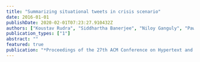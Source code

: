 ```yaml
---
title: "Summarizing situational tweets in crisis scenario"
date: 2016-01-01
publishDate: 2020-02-01T07:23:27.910432Z
authors: ["Koustav Rudra", "Siddhartha Banerjee", "Niloy Ganguly", "Pawan Goyal", "Muhammad Imran", "Prasenjit Mitra"]
publication_types: ["1"]
abstract: ""
featured: true
publication: "*Proceedings of the 27th ACM Conference on Hypertext and Social Media*"
---
```


